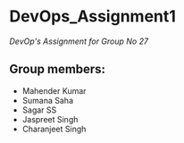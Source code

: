# DevOps_Assignment1

*DevOp's Assignment for Group No 27*

## Group members:
* Mahender Kumar
* Sumana Saha
* Sagar SS
* Jaspreet Singh
* Charanjeet Singh


